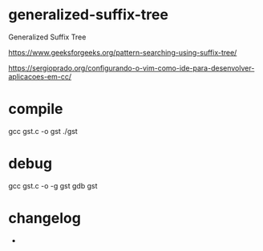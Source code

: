 # generalized-suffix-tree
Generalized Suffix Tree

https://www.geeksforgeeks.org/pattern-searching-using-suffix-tree/


https://sergioprado.org/configurando-o-vim-como-ide-para-desenvolver-aplicacoes-em-cc/


# compile
gcc gst.c -o gst
 ./gst 
 
# debug
gcc gst.c -o -g gst
gdb gst 

# changelog
- 
